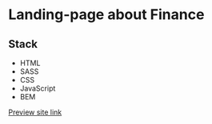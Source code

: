 # Landing-page about Finance

## Stack

- HTML
- SASS
- CSS
- JavaScript
- BEM

[Preview site link](http://finance-landing.frontend.km.ua/)
